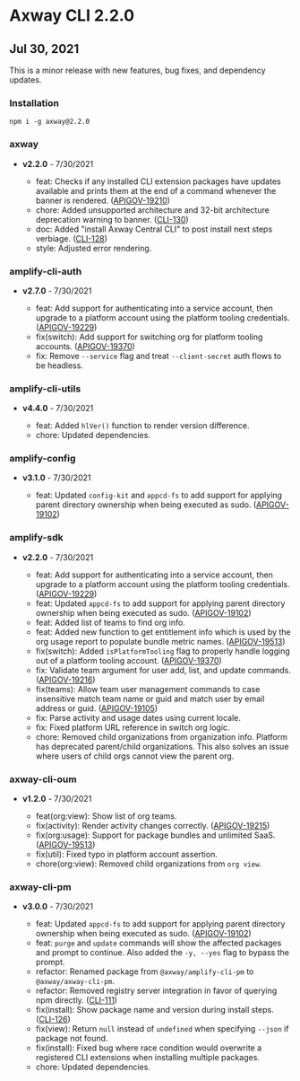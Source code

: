# Axway CLI 2.2.0

## Jul 30, 2021

This is a minor release with new features, bug fixes, and dependency updates.

### Installation

```
npm i -g axway@2.2.0
```

### axway

 * **v2.2.0** - 7/30/2021

   * feat: Checks if any installed CLI extension packages have updates available and prints them
     at the end of a command whenever the banner is rendered.
     ([APIGOV-19210](https://jira.axway.com/browse/APIGOV-19210))
   * chore: Added unsupported architecture and 32-bit architecture deprecation warning to banner.
     ([CLI-130](https://jira.axway.com/browse/CLI-130))
   * doc: Added "install Axway Central CLI" to post install next steps verbiage.
     ([CLI-128](https://jira.axway.com/browse/CLI-128))
   * style: Adjusted error rendering.

### amplify-cli-auth

 * **v2.7.0** - 7/30/2021

   * feat: Add support for authenticating into a service account, then upgrade to a platform account
     using the platform tooling credentials.
     ([APIGOV-19229](https://jira.axway.com/browse/APIGOV-19229))
   * fix(switch): Add support for switching org for platform tooling accounts.
     ([APIGOV-19370](https://jira.axway.com/browse/APIGOV-19370))
   * fix: Remove `--service` flag and treat `--client-secret` auth flows to be headless.

### amplify-cli-utils

 * **v4.4.0** - 7/30/2021

   * feat: Added `hlVer()` function to render version difference.
   * chore: Updated dependencies.

### amplify-config

 * **v3.1.0** - 7/30/2021

   * feat: Updated `config-kit` and `appcd-fs` to add support for applying parent directory
     ownership when being executed as sudo.
     ([APIGOV-19102](https://jira.axway.com/browse/APIGOV-19102))

### amplify-sdk

 * **v2.2.0** - 7/30/2021

   * feat: Add support for authenticating into a service account, then upgrade to a platform account
     using the platform tooling credentials.
     ([APIGOV-19229](https://jira.axway.com/browse/APIGOV-19229))
   * feat: Updated `appcd-fs` to add support for applying parent directory ownership when being
     executed as sudo. ([APIGOV-19102](https://jira.axway.com/browse/APIGOV-19102))
   * feat: Added list of teams to find org info.
   * feat: Added new function to get entitlement info which is used by the org usage report to
     populate bundle metric names. ([APIGOV-19513](https://jira.axway.com/browse/APIGOV-19513))
   * fix(switch): Added `isPlatformTooling` flag to properly handle logging out of a platform tooling
     account. ([APIGOV-19370](https://jira.axway.com/browse/APIGOV-19370))
   * fix: Validate team argument for user add, list, and update commands.
     ([APIGOV-19216](https://jira.axway.com/browse/APIGOV-19216))
   * fix(teams): Allow team user management commands to case insensitive match team name or guid and
     match user by email address or guid.
     ([APIGOV-19105](https://jira.axway.com/browse/APIGOV-19105))
   * fix: Parse activity and usage dates using current locale.
   * fix: Fixed platform URL reference in switch org logic.
   * chore: Removed child organizations from organization info. Platform has deprecated parent/child
     organizations. This also solves an issue where users of child orgs cannot view the parent org.

### axway-cli-oum

 * **v1.2.0** - 7/30/2021

   * feat(org:view): Show list of org teams.
   * fix(activity): Render activity changes correctly.
     ([APIGOV-19215](https://jira.axway.com/browse/APIGOV-19215))
   * fix(org:usage): Support for package bundles and unlimited SaaS.
     ([APIGOV-19513](https://jira.axway.com/browse/APIGOV-19513))
   * fix(util): Fixed typo in platform account assertion.
   * chore(org:view): Removed child organizations from `org view`.

### axway-cli-pm

 * **v3.0.0** - 7/30/2021

   * feat: Updated `appcd-fs` to add support for applying parent directory ownership when being
     executed as sudo. ([APIGOV-19102](https://jira.axway.com/browse/APIGOV-19102))
   * feat: `purge` and `update` commands will show the affected packages and prompt to continue. Also
     added the `-y, --yes` flag to bypass the prompt.
   * refactor: Renamed package from `@axway/amplify-cli-pm` to `@axway/axway-cli-pm`.
   * refactor: Removed registry server integration in favor of querying npm directly.
     ([CLI-111](https://jira.axway.com/browse/CLI-111))
   * fix(install): Show package name and version during install steps.
     ([CLI-126](https://jira.axway.com/browse/CLI-126))
   * fix(view): Return `null` instead of `undefined` when specifying `--json` if package not found.
   * fix(install): Fixed bug where race condition would overwrite a registered CLI extensions when
     installing multiple packages.
   * chore: Updated dependencies.